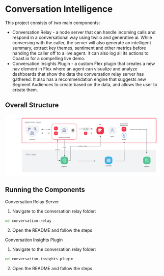 # Conversation Intelligence

This project consists of two main components:
- Conversation Relay - a node server that can handle incoming calls and respond in a conversational way using twilio and generative ai. While conversing with the caller, the server will also generate an intelligent summary, extract key themes, sentiment and other metrics before handing the caller off to a live agent. It can also log all its actions to Coast.io for a compelling live demo.
- Conversation Insights Plugin - a custom Flex plugin that creates a new nav element in Flex where an agent can visualize and analyze dashboards that show the data the conversation relay server has gathered. It also has a recommendation engine that suggests new Segment Audiences to create based on the data, and allows the user to create them.


## Overall Structure
![Project Diagram](./diagram.png)

## Running the Components

Conversation Relay Server
1. Navigate to the conversation relay folder:
```bash
cd conversation-relay
```
2. Open the README and follow the steps


Conversation Insights Plugin
1. Navigate to the conversation relay folder:
```bash
cd conversation-insights-plugin
```
2. Open the README and follow the steps
